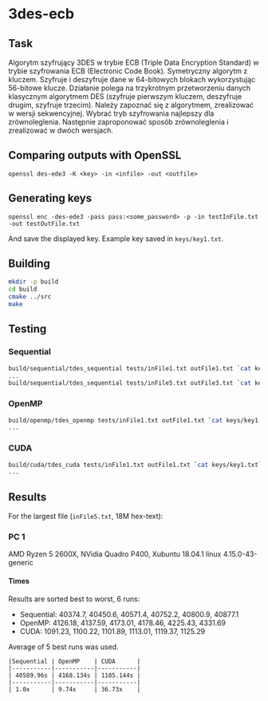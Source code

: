 # 3des-ecb

## Task
Algorytm szyfrujący 3DES w trybie ECB (Triple Data Encryption Standard) w trybie szyfrowania ECB (Electronic Code Book).
Symetryczny algorytm z kluczem.
Szyfruje i deszyfruje dane w 64-bitowych blokach wykorzystując 56-bitowe klucze.
Działanie polega na trzykrotnym przetworzeniu danych klasycznym algorytmem DES (szyfruje pierwszym kluczem, deszyfruje drugim, szyfruje trzecim).
Należy zapoznać się z algorytmem, zrealizować w wersji sekwencyjnej.
Wybrać tryb szyfrowania najlepszy dla zrównoleglenia.
Następnie zaproponować sposób zrównoleglenia i zrealizować w dwóch wersjach.

## Comparing outputs with OpenSSL
```
openssl des-ede3 -K <key> -in <infile> -out <outfile>
```

## Generating keys
```
openssl enc -des-ede3 -pass pass:<some_password> -p -in testInFile.txt -out testOutFile.txt
```
And save the displayed key.
Example key saved in `keys/key1.txt`.

## Building
```sh
mkdir -p build
cd build
cmake ../src
make
```

## Testing
### Sequential
```sh
build/sequential/tdes_sequential tests/inFile1.txt outFile1.txt `cat keys/key1.txt`
...
build/sequential/tdes_sequential tests/inFile5.txt outFile3.txt `cat keys/key1.txt`
```

### OpenMP
```sh
build/openmp/tdes_openmp tests/inFile1.txt outFile1.txt `cat keys/key1.txt`
...
```

### CUDA
```sh
build/cuda/tdes_cuda tests/inFile1.txt outFile1.txt `cat keys/key1.txt`
...
```

## Results
For the largest file (`inFile5.txt`, 18M hex-text):

### PC 1
AMD Ryzen 5 2600X, NVidia Quadro P400, Xubuntu 18.04.1 linux 4.15.0-43-generic

#### Times
Results are sorted best to worst, 6 runs:
* Sequential: 40374.7, 40450.6, 40571.4, 40752.2, 40800.9, 40877.1
* OpenMP: 4126.18, 4137.59, 4173.01, 4178.46, 4225.43, 4331.69
* CUDA: 1091.23, 1100.22, 1101.89, 1113.01, 1119.37, 1125.29

Average of 5 best runs was used.

```
|Sequential | OpenMP    | CUDA      |
|-----------|-----------|-----------|
| 40589.96s | 4168.134s | 1105.144s |
|-----------|-----------|-----------|
| 1.0x      | 9.74x     | 36.73x    |
```
